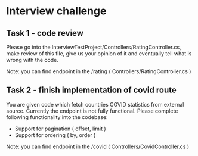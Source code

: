 # Interview challenge

## Task 1 - code review

Please go into the InterviewTestProject/Controllers/RatingController.cs, make review of this file, give us your opinion of it and eventually tell what is wrong with the code. 

Note: you can find endpoint in the /rating ( Controllers/RatingController.cs )

## Task 2 - finish implementation of covid route

You are given code which fetch countries COVID statistics from external source. 
Currently the endpoint is not fully functional. 
Please complete following functionality into the codebase:

* Support for pagination ( offset, limit )
* Support for ordering ( by, order )


Note: you can find endpoint in the /covid ( Controllers/CovidController.cs )